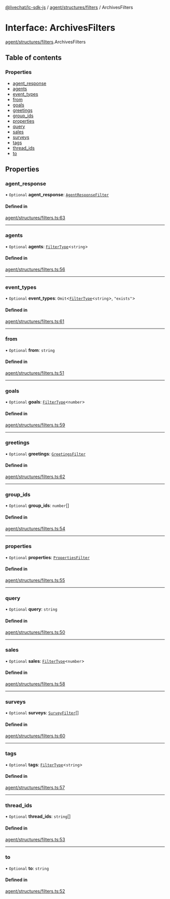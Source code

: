 [@livechat/lc-sdk-js](../README.md) / [agent/structures/filters](../modules/agent_structures_filters.md) / ArchivesFilters

# Interface: ArchivesFilters

[agent/structures/filters](../modules/agent_structures_filters.md).ArchivesFilters

## Table of contents

### Properties

- [agent\_response](agent_structures_filters.ArchivesFilters.md#agent_response)
- [agents](agent_structures_filters.ArchivesFilters.md#agents)
- [event\_types](agent_structures_filters.ArchivesFilters.md#event_types)
- [from](agent_structures_filters.ArchivesFilters.md#from)
- [goals](agent_structures_filters.ArchivesFilters.md#goals)
- [greetings](agent_structures_filters.ArchivesFilters.md#greetings)
- [group\_ids](agent_structures_filters.ArchivesFilters.md#group_ids)
- [properties](agent_structures_filters.ArchivesFilters.md#properties)
- [query](agent_structures_filters.ArchivesFilters.md#query)
- [sales](agent_structures_filters.ArchivesFilters.md#sales)
- [surveys](agent_structures_filters.ArchivesFilters.md#surveys)
- [tags](agent_structures_filters.ArchivesFilters.md#tags)
- [thread\_ids](agent_structures_filters.ArchivesFilters.md#thread_ids)
- [to](agent_structures_filters.ArchivesFilters.md#to)

## Properties

### agent\_response

• `Optional` **agent\_response**: [`AgentResponseFilter`](agent_structures_filters.AgentResponseFilter.md)

#### Defined in

[agent/structures/filters.ts:63](https://github.com/livechat/lc-sdk-js/blob/a63b0a6/src/agent/structures/filters.ts#L63)

___

### agents

• `Optional` **agents**: [`FilterType`](agent_structures_filters.FilterType.md)<`string`\>

#### Defined in

[agent/structures/filters.ts:56](https://github.com/livechat/lc-sdk-js/blob/a63b0a6/src/agent/structures/filters.ts#L56)

___

### event\_types

• `Optional` **event\_types**: `Omit`<[`FilterType`](agent_structures_filters.FilterType.md)<`string`\>, ``"exists"``\>

#### Defined in

[agent/structures/filters.ts:61](https://github.com/livechat/lc-sdk-js/blob/a63b0a6/src/agent/structures/filters.ts#L61)

___

### from

• `Optional` **from**: `string`

#### Defined in

[agent/structures/filters.ts:51](https://github.com/livechat/lc-sdk-js/blob/a63b0a6/src/agent/structures/filters.ts#L51)

___

### goals

• `Optional` **goals**: [`FilterType`](agent_structures_filters.FilterType.md)<`number`\>

#### Defined in

[agent/structures/filters.ts:59](https://github.com/livechat/lc-sdk-js/blob/a63b0a6/src/agent/structures/filters.ts#L59)

___

### greetings

• `Optional` **greetings**: [`GreetingsFilter`](agent_structures_filters.GreetingsFilter.md)

#### Defined in

[agent/structures/filters.ts:62](https://github.com/livechat/lc-sdk-js/blob/a63b0a6/src/agent/structures/filters.ts#L62)

___

### group\_ids

• `Optional` **group\_ids**: `number`[]

#### Defined in

[agent/structures/filters.ts:54](https://github.com/livechat/lc-sdk-js/blob/a63b0a6/src/agent/structures/filters.ts#L54)

___

### properties

• `Optional` **properties**: [`PropertiesFilter`](agent_structures_structures.PropertiesFilter.md)

#### Defined in

[agent/structures/filters.ts:55](https://github.com/livechat/lc-sdk-js/blob/a63b0a6/src/agent/structures/filters.ts#L55)

___

### query

• `Optional` **query**: `string`

#### Defined in

[agent/structures/filters.ts:50](https://github.com/livechat/lc-sdk-js/blob/a63b0a6/src/agent/structures/filters.ts#L50)

___

### sales

• `Optional` **sales**: [`FilterType`](agent_structures_filters.FilterType.md)<`number`\>

#### Defined in

[agent/structures/filters.ts:58](https://github.com/livechat/lc-sdk-js/blob/a63b0a6/src/agent/structures/filters.ts#L58)

___

### surveys

• `Optional` **surveys**: [`SurveyFilter`](agent_structures_filters.SurveyFilter.md)[]

#### Defined in

[agent/structures/filters.ts:60](https://github.com/livechat/lc-sdk-js/blob/a63b0a6/src/agent/structures/filters.ts#L60)

___

### tags

• `Optional` **tags**: [`FilterType`](agent_structures_filters.FilterType.md)<`string`\>

#### Defined in

[agent/structures/filters.ts:57](https://github.com/livechat/lc-sdk-js/blob/a63b0a6/src/agent/structures/filters.ts#L57)

___

### thread\_ids

• `Optional` **thread\_ids**: `string`[]

#### Defined in

[agent/structures/filters.ts:53](https://github.com/livechat/lc-sdk-js/blob/a63b0a6/src/agent/structures/filters.ts#L53)

___

### to

• `Optional` **to**: `string`

#### Defined in

[agent/structures/filters.ts:52](https://github.com/livechat/lc-sdk-js/blob/a63b0a6/src/agent/structures/filters.ts#L52)
